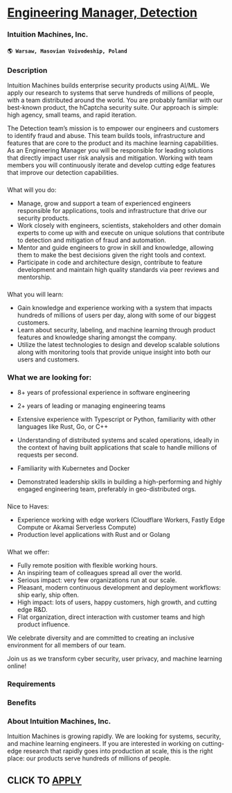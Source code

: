 # [Engineering Manager, Detection](https://www.remotewlb.com/apply/engineering-manager-detection)  
### Intuition Machines, Inc.  
#### `🌎 Warsaw, Masovian Voivodeship, Poland`  

### **Description**

Intuition Machines builds enterprise security products using AI/ML. We apply our research to systems that serve hundreds of millions of people, with a team distributed around the world. You are probably familiar with our best-known product, the hCaptcha security suite. Our approach is simple: high agency, small teams, and rapid iteration.

The Detection team’s mission is to empower our engineers and customers to identify fraud and abuse. This team builds tools, infrastructure and features that are core to the product and its machine learning capabilities. As an Engineering Manager you will be responsible for leading solutions that directly impact user risk analysis and mitigation. Working with team members you will continuously iterate and develop cutting edge features that improve our detection capabilities.

###  
What will you do:

  * Manage, grow and support a team of experienced engineers responsible for applications, tools and infrastructure that drive our security products.
  * Work closely with engineers, scientists, stakeholders and other domain experts to come up with and execute on unique solutions that contribute to detection and mitigation of fraud and automation.
  * Mentor and guide engineers to grow in skill and knowledge, allowing them to make the best decisions given the right tools and context.
  * Participate in code and architecture design, contribute to feature development and maintain high quality standards via peer reviews and mentorship.

###  
What you will learn:

  * Gain knowledge and experience working with a system that impacts hundreds of millions of users per day, along with some of our biggest customers.
  * Learn about security, labeling, and machine learning through product features and knowledge sharing amongst the company.
  * Utilize the latest technologies to design and develop scalable solutions along with monitoring tools that provide unique insight into both our users and customers.

### What we are looking for:

  * 8+ years of professional experience in software engineering

  * 2+ years of leading or managing engineering teams
  * Extensive experience with Typescript or Python, familiarity with other languages like Rust, Go, or C++

  * Understanding of distributed systems and scaled operations, ideally in the context of having built applications that scale to handle millions of requests per second.
  * Familiarity with Kubernetes and Docker
  * Demonstrated leadership skills in building a high-performing and highly engaged engineering team, preferably in geo-distributed orgs.

###  
Nice to Haves:

  * Experience working with edge workers (Cloudflare Workers, Fastly Edge Compute or Akamai Serverless Compute)
  * Production level applications with Rust and or Golang

###  
What we offer:

  * Fully remote position with flexible working hours.
  * An inspiring team of colleagues spread all over the world.
  * Serious impact: very few organizations run at our scale.
  * Pleasant, modern continuous development and deployment workflows: ship early, ship often.
  * High impact: lots of users, happy customers, high growth, and cutting edge R&D.
  * Flat organization, direct interaction with customer teams and high product influence.

  
We celebrate diversity and are committed to creating an inclusive environment for all members of our team.

Join us as we transform cyber security, user privacy, and machine learning online!

###  **Requirements**

###  **Benefits**

###  **About Intuition Machines, Inc.**

Intuition Machines is growing rapidly. We are looking for systems, security, and machine learning engineers. If you are interested in working on cutting-edge research that rapidly goes into production at scale, this is the right place: our products serve hundreds of millions of people.

  
## CLICK TO [APPLY](https://www.remotewlb.com/apply/engineering-manager-detection)

